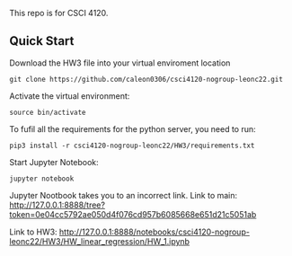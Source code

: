 This repo is for CSCI 4120.

## Quick Start

Download the HW3 file into your virtual enviroment location
```
git clone https://github.com/caleon0306/csci4120-nogroup-leonc22.git
```

Activate the virtual environment:
```
source bin/activate
```

To fufil all the requirements for the python server, you need to run:
```
pip3 install -r csci4120-nogroup-leonc22/HW3/requirements.txt
```

Start Jupyter Notebook:
```
jupyter notebook
```

Jupyter Nootbook takes you to an incorrect link.
Link to main:
http://127.0.0.1:8888/tree?token=0e04cc5792ae050d4f076cd957b6085668e651d21c5051ab

Link to HW3:
http://127.0.0.1:8888/notebooks/csci4120-nogroup-leonc22/HW3/HW_linear_regression/HW_1.ipynb
